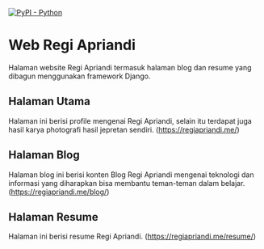 [![PyPI - Python](https://img.shields.io/pypi/pyversions/iconsdk?logo=pypi)](https://pypi.org/project/iconsdk)

# Web Regi Apriandi
Halaman website Regi Apriandi termasuk halaman blog dan resume yang dibagun menggunakan framework Django.

## Halaman Utama
Halaman ini berisi profile mengenai Regi Apriandi, selain itu terdapat juga hasil karya photografi hasil jepretan sendiri. (https://regiapriandi.me/)

## Halaman Blog
Halaman blog ini berisi konten Blog Regi Apriandi mengenai teknologi dan informasi yang diharapkan bisa membantu teman-teman dalam belajar. (https://regiapriandi.me/blog/)

## Halaman Resume
Halaman ini berisi resume Regi Apriandi. (https://regiapriandi.me/resume/)
